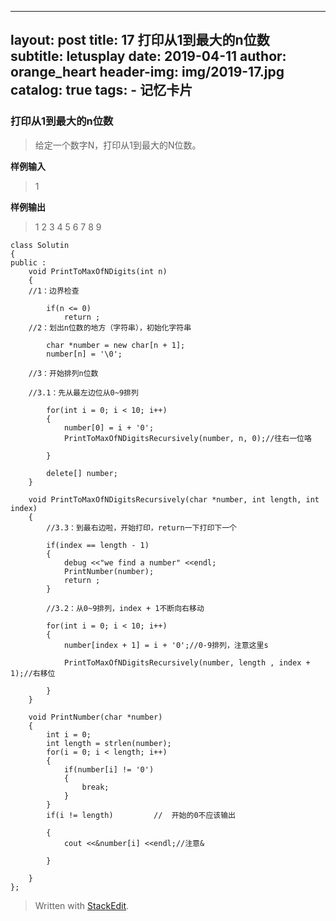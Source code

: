 
---
layout:     post
title:      17 打印从1到最大的n位数
subtitle:   letusplay
date:       2019-04-11
author:     orange_heart
header-img: img/2019-17.jpg
catalog: true
tags:
    - 记忆卡片
---

### 打印从1到最大的n位数

> 给定一个数字N，打印从1到最大的N位数。

**样例输入**

> 1

**样例输出**

> 1 2 3 4 5 6 7 8 9

```objc
class Solutin
{
public :
    void PrintToMaxOfNDigits(int n)
    {  
    //1：边界检查
    
        if(n <= 0)
            return ;  
	//2：划出n位数的地方（字符串），初始化字符串
	
        char *number = new char[n + 1];
        number[n] = '\0';

    //3：开始排列n位数
    
	//3.1：先从最左边位从0~9排列
	
        for(int i = 0; i < 10; i++)
        {
            number[0] = i + '0';
            PrintToMaxOfNDigitsRecursively(number, n, 0);//往右一位咯
            
        }

        delete[] number;
    }

    void PrintToMaxOfNDigitsRecursively(char *number, int length, int index)
    {  
	    //3.3：到最右边啦，开始打印，return一下打印下一个
	    
        if(index == length - 1)
        {
            debug <<"we find a number" <<endl;
            PrintNumber(number);
            return ;
        }
  
		//3.2：从0~9排列，index + 1不断向右移动
		
        for(int i = 0; i < 10; i++)
        {
            number[index + 1] = i + '0';//0-9排列，注意这里s
            
            PrintToMaxOfNDigitsRecursively(number, length , index + 1);//右移位
            
        }
    }

    void PrintNumber(char *number)
    {
        int i = 0;
        int length = strlen(number);
        for(i = 0; i < length; i++)
        {
            if(number[i] != '0')
            {
                break;
            }
        }
        if(i != length)         //  开始的0不应该输出
        
        {
            cout <<&number[i] <<endl;//注意&
            
        }

    }
};
```


> Written with [StackEdit](https://stackedit.io/).
<!--stackedit_data:
eyJoaXN0b3J5IjpbOTI2NTM3NzQwLC02NTg4NTA0NjUsLTIwMD
MzMDc5NjgsLTEyODc2NDQ0NjEsNTA4Nzc4ODQ2LC03Nzg5MzU0
MjMsMTEzNTAyMTc1OF19
-->